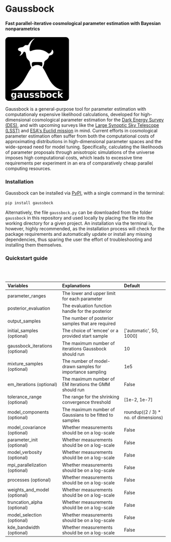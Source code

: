 # Gaussbock

#### Fast parallel-iterative cosmological parameter estimation with Bayesian nonparametrics

<img src="/logo.png" alt="logo" width="200px"/>

Gaussbock is a general-purpose tool for parameter estimation with computationaly expensive likelihood calculations, developed for high-dimensional cosmological parameter estimation for the [Dark Energy Survey (DES)](https://www.darkenergysurvey.org/), and with upcoming surveys like the [Large Synoptic Sky Telescope (LSST)](https://www.lsst.org/) and [ESA's Euclid mission](http://sci.esa.int/euclid/) in mind. Current efforts in cosmological parameter estimation often suffer from both the computational costs of approximating distributions in high-dimensional parameter spaces and the wide-spread need for model tuning. Specifically, calculating the likelihoods of parameter proposals through anisotropic simulations of the universe imposes high computational costs, which leads to excessive time requirements per experiment in an era of comparatively cheap parallel computing resources.

### Installation

Gaussbock can be installed via [PyPI](https://pypi.org), with a single command in the terminal:

```
pip install gaussbock
```

Alternatively, the file `gaussbock.py` can be downloaded from the folder `gaussbock` in this repository and used locally by placing the file into the working directory for a given project. An installation via the terminal is, however, highly recommended, as the installation process will check for the package requirements and automatically update or install any missing dependencies, thus sparing the user the effort of troubleshooting and installing them themselves.

### Quickstart guide


<br></br>

| Variables                        | Explanations                                       | Default    |
|:---------------------------------|:---------------------------------------------------|:-----------|
| parameter_ranges                 | The lower and upper limit for each parameter       |            |
| posterior_evaluation             | The evaluation function handle for the posterior   |            |
| output_samples                   | The number of posterior samples that are required  |            |
| initial_samples (optional)       | The choice of 'emcee' or a provided start sample   | ['automatic', 50, 1000]  |
| gaussbock_iterations (optional)  | The maximum number of iterations Gaussbock should run     | 10           |
| mixture_samples (optional)       | The number of model-drawn samples for importance sampling  | 1e5  |
| em_iterations (optional)         | The maximum number of EM iterations the GMM should run   | False      |
| tolerance_range (optional)       | The range for the shrinking convergence threshold  | [1e-2, 1e-7] |
| model_components (optional)      | The maximum number of Gaussians to be fitted to samples   | roundup((2 / 3) * no. of dimensions)      |
| model_covariance (optional)      | Whether measurements should be on a log-scale   | False      |
| parameter_init (optional)        | Whether measurements should be on a log-scale   | False      |
| model_verbosity (optional)       | Whether measurements should be on a log-scale   | False      |
| mpi_parallelization (optional)   | Whether measurements should be on a log-scale   | False      |
| processes (optional)             | Whether measurements should be on a log-scale   | False      |
| weights_and_model (optional)     | Whether measurements should be on a log-scale   | False      |
| truncation_alpha (optional)      | Whether measurements should be on a log-scale   | False      |
| model_selection (optional)       | Whether measurements should be on a log-scale   | False      |
| kde_bandwidth (optional)         | Whether measurements should be on a log-scale   | False      |

<br></br>
